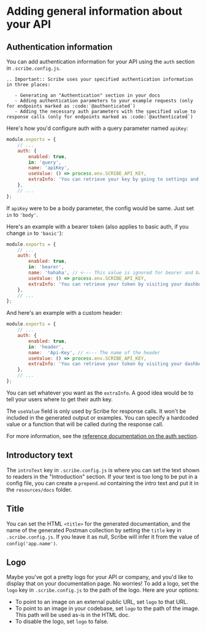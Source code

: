 # Adding general information about your API

## Authentication information
You can add authentication information for your API using the `auth` section in `.scribe.config.js`. 

```eval_rst
.. Important:: Scribe uses your specified authentication information in three places:

   - Generating an "Authentication" section in your docs
   - Adding authentication parameters to your example requests (only for endpoints marked as :code:`@authenticated`)
   - Adding the necessary auth parameters with the specified value to response calls (only for endpoints marked as :code:`@authenticated`)
```

Here's how you'd configure auth with a query parameter named `apiKey`:

```js
module.exports = {
    // ...
    auth: {
        enabled: true,
        in: 'query',
        name: 'apiKey',
        useValue: () => process.env.SCRIBE_API_KEY,
        extraInfo: 'You can retrieve your key by going to settings and clicking <b>Generate API key</b>.',
    },
    // ...
};
```

If `apiKey` were to be a body parameter, the config would be same. Just set `in` to `'body'`.

Here's an example with a bearer token (also applies to basic auth, if you change `in` to `'basic'`):


```js
module.exports = {
    // ...
    auth: {
        enabled: true,
        in: 'bearer',
        name: 'hahaha', // <--- This value is ignored for bearer and basic auth
        useValue: () => process.env.SCRIBE_API_KEY,
        extraInfo: 'You can retrieve your token by visiting your dashboard and clicking <b>Generate API token</b>.',
    },
    // ...
};
```

And here's an example with a custom header:



```js
module.exports = {
    // ...
    auth: {
        enabled: true,
        in: 'header',
        name:  'Api-Key', // <--- The name of the header
        useValue: () => process.env.SCRIBE_API_KEY,
        extraInfo: 'You can retrieve your token by visiting your dashboard and clicking <b>Generate API token</b>.',
    },
    // ...
};
```

You can set whatever you want as the `extraInfo`. A good idea would be to tell your users where to get their auth key.

The `useValue` field is only used by Scribe for response calls. It won't be included in the generated output or examples. You can specify a hardcoded value or a function that will be called during the response call.

For more information, see the [reference documentation on the auth section](config.html#auth).

## Introductory text
The `introText` key in `.scribe.config.js` is where you can set the text shown to readers in the "Introduction" section. If your text is too long to be put in a config file, you can create a `prepend.md` containing the intro text and put it in the `resources/docs` folder.

## Title
You can set the HTML `<title>` for the generated documentation, and the name of the generated Postman collection by setting the `title` key in `.scribe.config.js`. If you leave it as null, Scribe will infer it from the value of `config('app.name')`.

## Logo
Maybe you've got a pretty logo for your API or company, and you'd like to display that on your documentation page. No worries! To add a logo, set the `logo` key in `.scribe.config.js` to the path of the logo.  Here are your options:

- To point to an image on an external public URL, set `logo` to that URL.
- To point to an image in your codebase, set `logo` to the path of the image. This path will be used as-is in the HTML doc.
- To disable the logo, set `logo` to false.
